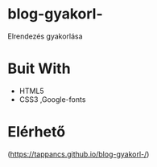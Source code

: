 # blog-gyakorl-
Elrendezés gyakorlása

# Buit With
* HTML5
* CSS3 ,Google-fonts

# Elérhető
(https://tappancs.github.io/blog-gyakorl-/)
